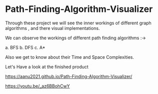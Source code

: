 # Path-Finding-Algorithm-Visualizer

Through these project we will see the inner workings of different graph algorithms , and there visual implementations.

We can observe the workings of different path finding algorithms :->

a. BFS
b. DFS
c. A*

Also we get to know about their Time and Space Complexities.

Let's Have a look at the finished product 

https://aanu2021.github.io/Path-Finding-Algorithm-Visualizer/

https://youtu.be/_az6BBohCwY

